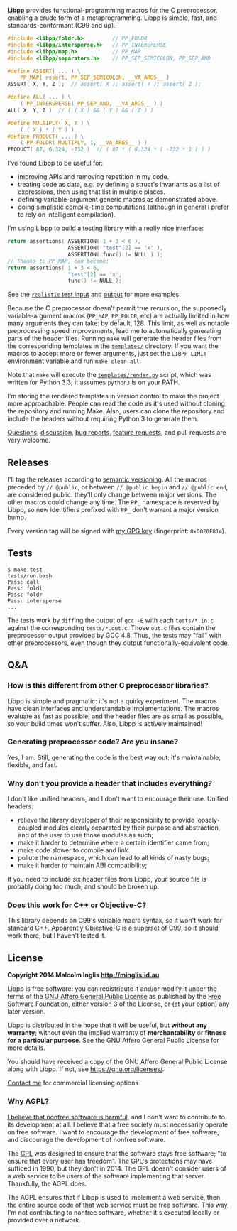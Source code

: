 
**[Libpp](https://github.com/mcinglis/libpp)** provides functional-programming macros for the C preprocessor, enabling a crude form of a metaprogramming. Libpp is simple, fast, and standards-conformant (C99 and up).

``` c
#include <libpp/foldr.h>         // PP_FOLDR
#include <libpp/intersperse.h>   // PP_INTERSPERSE
#include <libpp/map.h>           // PP_MAP
#include <libpp/separators.h>    // PP_SEP_SEMICOLON, PP_SEP_AND

#define ASSERT( ... ) \
    PP_MAP( assert, PP_SEP_SEMICOLON, __VA_ARGS__ )
ASSERT( X, Y, Z );  // assert( X ); assert( Y ); assert( Z );

#define ALL( ... ) \
    ( PP_INTERSPERSE( PP_SEP_AND, __VA_ARGS__ ) )
ALL( X, Y, Z )  // ( ( X ) && ( Y ) && ( Z ) )

#define MULTIPLY( X, Y ) \
    ( ( X ) * ( Y ) )
#define PRODUCT( ... ) \
    ( PP_FOLDR( MULTIPLY, 1, __VA_ARGS__ ) )
PRODUCT( 87, 6.324, -732 )  // ( 87 * ( 6.324 * ( -732 * 1 ) ) )
```

I've found Libpp to be useful for:

- improving APIs and removing repetition in my code.
- treating code as data, e.g. by defining a struct's invariants as a list of expressions, then using that list in multiple places.
- defining variable-argument generic macros as demonstrated above.
- doing simplistic compile-time computations (although in general I prefer to rely on intelligent compilation).

I'm using Libpp to build a testing library with a really nice interface:

``` c
return assertions( ASSERTION( 1 + 3 < 6 ),
                   ASSERTION( "test"[2] == 'x' ),
                   ASSERTION( func() != NULL ) );
// Thanks to PP_MAP, can become:
return assertions( 1 + 3 < 6,
                   "test"[2] == 'x',
                   func() != NULL );
```

See the [`realistic` test input](tests/realistic.in.c) and [output](tests/realistic.out.c) for more examples.

Because the C preprocessor doesn't permit true recursion, the supposedly variable-argument macros (`PP_MAP`, `PP_FOLDR`, etc) are actually limited in how many arguments they can take: by default, 128. This limit, as well as notable preprocessing speed improvements, lead me to automatically generating parts of the header files. Running `make` will generate the header files from the corresponding templates in the [`templates/`](templates/) directory. If you want the macros to accept more or fewer arguments, just set the `LIBPP_LIMIT` environment variable and run `make clean all`.

Note that `make` will execute the [`templates/render.py`](templates/render.py) script, which was written for Python 3.3; it assumes `python3` is on your PATH.

I'm storing the rendered templates in version control to make the project more approachable. People can read the code as it's used without cloning the repository and running Make. Also, users can clone the repository and include the headers without requiring Python 3 to generate them.

[Questions](https://github.com/mcinglis/libpp/issues?labels=question), [discussion](https://github.com/mcinglis/libpp/issues?labels=discussion), [bug reports](https://github.com/mcinglis/libpp/issues?labels=bug), [feature requests](https://github.com/mcinglis/libpp/issues?labels=enhancement), and pull requests are very welcome.


## Releases

I'll tag the releases according to [semantic versioning](http://semver.org/spec/v2.0.0.html). All the macros preceded by `// @public`, or between `// @public begin` and `// @public end`, are considered public: they'll only change between major versions. The other macros could change any time. The `PP_` namespace is reserved by Libpp, so new identifiers prefixed with `PP_` don't warrant a major version bump.

Every version tag will be signed with [my GPG key](http://pool.sks-keyservers.net/pks/lookup?op=vindex&search=0xD020F814) (fingerprint: `0xD020F814`).


## Tests

```
$ make test
tests/run.bash
Pass: call
Pass: foldl
Pass: foldr
Pass: intersperse
...
```

The tests work by `diff`ing the output of `gcc -E` with each `tests/*.in.c` against the corresponding `tests/*.out.c`. Those `out.c` files contain the preprocessor output provided by GCC 4.8. Thus, the tests may "fail" with other preprocessors, even though they output functionally-equivalent code.


## Q&A

### How is this different from other C preprocessor libraries?

Libpp is simple and pragmatic: it's not a quirky experiment. The macros have clean interfaces and understandable implementations. The macros evaluate as fast as possible, and the header files are as small as possible, so your build times won't suffer. Also, Libpp is actively maintained!

### Generating preprocessor code? Are you insane?

Yes, I am. Still, generating the code is the best way out: it's maintainable, flexible, and fast.

### Why don't you provide a header that includes everything?

I don't like unified headers, and I don't want to encourage their use. Unified headers:

- relieve the library developer of their responsibility to provide loosely-coupled modules clearly separated by their purpose and abstraction, and of the user to use those modules as such;
- make it harder to determine where a certain identifier came from;
- make code slower to compile and link.
- pollute the namespace, which can lead to all kinds of nasty bugs;
- make it harder to maintain ABI compatibility;

If you need to include six header files from Libpp, your source file is probably doing too much, and should be broken up.

### Does this work for C++ or Objective-C?

This library depends on C99's variable macro syntax, so it won't work for standard C++. Apparently Objective-C [is a superset of C99](https://lists.apple.com/archives/objc-language/2005/Aug/msg00050.html), so it should work there, but I haven't tested it.


## License

**Copyright 2014 Malcolm Inglis <http://minglis.id.au>**

Libpp is free software: you can redistribute it and/or modify it under the terms of the [GNU Affero General Public License](https://gnu.org/licenses/agpl.html) as published by the [Free Software Foundation](https://fsf.org), either version 3 of the License, or (at your option) any later version.

Libpp is distributed in the hope that it will be useful, but **without any warranty**; without even the implied warranty of **merchantability** or **fitness for a particular purpose**. See the GNU Affero General Public License for more details.

You should have received a copy of the GNU Affero General Public License along with Libpp. If not, see <https://gnu.org/licenses/>.

[Contact me](mailto:me@minglis.id.au) for commercial licensing options.

### Why AGPL?

[I believe that nonfree software is harmful](http://minglis.id.au/blog/2014/04/09/free-software-free-society.html), and I don't want to contribute to its development at all. I believe that a free society must necessarily operate on free software. I want to encourage the development of free software, and discourage the development of nonfree software.

The [GPL](https://gnu.org/licenses/gpl.html) was designed to ensure that the software stays free software; "to ensure that every user has freedom". The GPL's protections may have sufficed in 1990, but they don't in 2014. The GPL doesn't consider users of a web service to be users of the software implementing that server. Thankfully, the AGPL does.

The AGPL ensures that if Libpp is used to implement a web service, then the entire source code of that web service must be free software. This way, I'm not contributing to nonfree software, whether it's executed locally or provided over a network.

